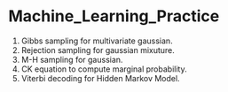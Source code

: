 # Machine_Learning_Practice

1. Gibbs sampling for multivariate gaussian.
2. Rejection sampling for gaussian mixuture.
3. M-H sampling for gaussian.
4. CK equation to compute marginal probability.
5. Viterbi decoding for Hidden Markov Model.
